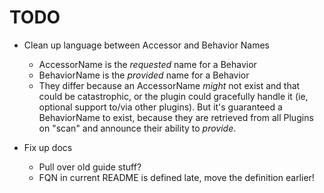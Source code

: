 # TODO

* Clean up language between Accessor and Behavior
 Names
  * AccessorName is the *requested* name for a Behavior
  * BehaviorName is the *provided* name for a Behavior
  * They differ because an AccessorName *might* not exist and that could be catastrophic, or the plugin could gracefully handle it (ie, optional support to/via other plugins). But it's guaranteed a BehaviorName to exist, because they are retrieved from all Plugins on "scan" and announce their ability to *provide*.


* Fix up docs
  * Pull over old guide stuff?
  * FQN in current README is defined late, move the definition earlier!
